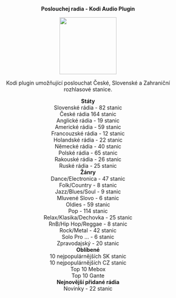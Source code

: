 <p align="center"><b> Poslouchej radia - Kodi Audio Plugin</b></p>
<p align="center">
  <img width="150" height="150" src="https://i46.servimg.com/u/f46/19/40/01/67/icon11.png">
</p>
<p align="center">Kodi plugin umožňující poslouchat České, Slovenské a Zahraniční rozhlasové stanice.<br>

<p align="center"><b> Státy</b><br>
Slovenské rádia - 82 stanic<br>
České rádia 164 stanic<br>
Anglické rádia - 19 stanic<br>
Americké rádia - 59 stanic<br>
Francouzské rádia - 12 stanic<br>
Holandské rádia - 22 stanic<br>
Německé rádia - 40 stanic<br>
Polské rádia - 65 stanic<br>
Rakouské rádia - 26 stanic<br>
Ruské rádia - 25 stanic<br>
<b>Žánry</b><br>
Dance/Electronica - 47 stanic<br>
Folk/Country - 8 stanic<br>
Jazz/Blues/Soul - 9 stanic<br>
Mluvené Slovo - 6 stanic<br>
Oldies - 59 stanic<br>
Pop - 114 stanic<br>
Relax/Klasika/Dechovka - 25 stanic<br>
RnB/Hip Hop/Reggae  - 8 stanic<br>
Rock/Metal - 42 stanic<br>
Solo Pro ... - 6 stanic<br>
Zpravodajský - 20 stanic<br>
<b>Oblíbené</b><br>
10 nejpopulárnějších SK stanic<br>
10 nejpopulárnějších CZ stanic<br>
Top 10 Mebox<br>
Top 10 Gante<br>
<b>Nejnovější přidané rádia</b><br>
Novinky - 22 stanic</p>
